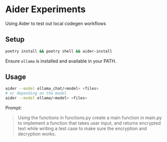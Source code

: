 # Aider Experiments

Using Aider to test out local codegen workflows

## Setup

```bash
poetry install && poetry shell && aider-install
```

Ensure `ollama` is installed and available in your PATH.

## Usage

```bash
aider --model ollama_chat/<model> <files>
# or depending on the model
aider --model ollama/<model> <files>
```

Prompt:

> Using the functions in functions.py create a main function in main.py to implement a function that takes user input, and returns encrypted text while writing a test case to make sure the encryption and decryption works.
